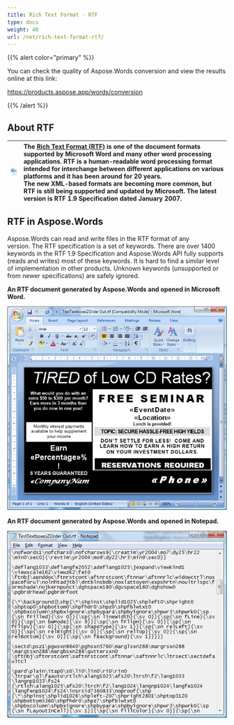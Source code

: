 ```yaml
---
title: Rich Text Format - RTF
type: docs
weight: 40
url: /net/rich-text-format-rtf/
---
```


{{% alert color="primary" %}} 

You can check the quality of Aspose.Words conversion and view the results online at this link:

<https://products.aspose.app/words/conversion>

{{% /alert %}} 


## **About RTF**

|![todo:image_alt_text](rich-text-format-rtf_1.png)|The [Rich Text Format (RTF)](https://wiki.fileformat.com/word-processing/rtf/) is one of the document formats supported by Microsoft Word and many other word processing applications. RTF is a human-readable word processing format intended for interchange between different applications on various platforms and it has been around for 20 years. <br>The new XML-based formats are becoming more common, but RTF is still being supported and updated by Microsoft. The latest version is RTF 1.9 Specification dated January 2007.|
| :- | :- |
## **RTF in Aspose.Words**
Aspose.Words can read and write files in the RTF format of any version. The RTF specification is a set of keywords. There are over 1400 keywords in the RTF 1.9 Specification and Aspose.Words API fully supports (reads and writes) most of these keywords. It is hard to find a similar level of implementation in other products. Unknown keywords (unsupported or from newer specifications) are safely ignored.

**An RTF document generated by Aspose.Words and opened in Microsoft Word.**

![todo:image_alt_text](rich-text-format-rtf_2.png)

**An RTF document generated by Aspose.Words and opened in Notepad.**

![todo:image_alt_text](rich-text-format-rtf_3.png)
